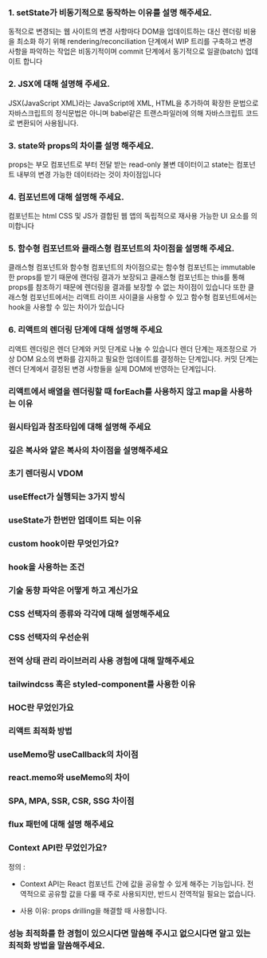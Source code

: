 ### 1. setState가 비동기적으로 동작하는 이유를 설명 해주세요.
동적으로 변경되는 웹 사이트의 변경 사항마다 DOM을 업데이트하는 대신 렌더링 비용을 최소화 하기 위해 
rendering/reconciliation 단계에서 WIP 트리를 구축하고 변경 사항을 파악하는 작업은 비동기적이며 
commit 단계에서 동기적으로 일괄(batch) 업데이트 합니다

### 2. JSX에 대해 설명해 주세요.
JSX(JavaScript XML)라는 JavaScript에 XML, HTML을 추가하여 확장한 문법으로 자바스크립트의 정식문법은 아니며 babel같은 트랜스파일러에 의해 자바스크립트 코드로 변환되어 사용됩니다.

### 3. state와 props의 차이를 설명 해주세요.
props는 부모 컴포넌트로 부터 전달 받는 read-only 불변 데이터이고
state는 컴포넌트 내부의 변경 가능한 데이터라는 것이 차이점입니다

### 4. 컴포넌트에 대해 설명해 주세요.
컴포넌트는 html CSS 및 JS가 결합된 웹 앱의 독립적으로 재사용 가능한 UI 요소를 의미합니다

### 5. 함수형 컴포넌트와 클래스형 컴포넌트의 차이점을 설명해 주세요.
클래스형 컴포넌트와 함수형 컴포넌트의 차이점으로는
함수형 컴포넌트는 immutable한 props를 받기 때문에 랜더링 결과가 보장되고 클래스형 컴포넌트는 this를 통해 props를 참조하기 때문에 렌더링을 결과를 보장할 수 없는 차이점이 있습니다
또한 클래스형 컴포넌트에서는 리액트 라이프 사이클을 사용할 수 있고 함수형 컴포넌트에서는 hook을 사용할 수 있는 차이가 있습니다

### 6. 리액트의 렌더링 단계에 대해 설명해 주세요
리액트 렌더링은 렌더 단계와 커밋 단계로 나눌 수 있습니다
렌더 단계는 재조정으로 가상 DOM 요소의 변화를 감지하고 필요한 업데이트를 결정하는 단계입니다.
커밋 단계는 렌더 단계에서 결정된 변경 사항들을 실제 DOM에 반영하는 단계입니다.

### 리액트에서 배열을 렌더링할 때 forEach를 사용하지 않고 map을 사용하는 이유

### 원시타입과 참조타입에 대해 설명해 주세요

### 깊은 복사와 얕은 복사의 차이점을 설명해주세요	

### 초기 렌더링시 VDOM

### useEffect가 실행되는 3가지 방식

### useState가 한번만 업데이트 되는 이유

### custom hook이란 무엇인가요?

### hook을 사용하는 조건

### 기술 동향 파악은 어떻게 하고 계신가요

### CSS 선택자의 종류와 각각에 대해 설명해주세요

### CSS 선택자의 우선순위

### 전역 상태 관리 라이브러리 사용 경험에 대해 말해주세요

### tailwindcss 혹은 styled-component를 사용한 이유

### HOC란 무었인가요

### 리액트 최적화 방법

### useMemo랑 useCallback의 차이점

### react.memo와 useMemo의 차이

### SPA, MPA, SSR, CSR, SSG 차이점

### flux 패턴에 대해 설명 해주세요

### Context API란 무었인가요?
정의 :
- Context API는 React 컴포넌트 간에 값을 공유할 수 있게 해주는 기능입니다.
  전역적으로 공유할 값을 다룰 때 주로 사용되지만, 반드시 전역적일 필요는 없습니다.

- 사용 이유: props drilling을 해결할 때 사용합니다.

### 성능 최적화를 한 경험이 있으시다면 말씀해 주시고 없으시다면 알고 있는 최적화 방법을 말씀해주세요.